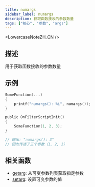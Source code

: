 ```yaml
---
title: numargs
sidebar_label: numargs
description: 获取函数接收的参数数量
tags: ["核心", "参数", "args"]
---
```


<LowercaseNoteZH_CN />

## 描述

用于获取函数接收的参数数量

## 示例

```c
SomeFunction(...)
{
    printf("numargs(): %i", numargs());
}

public OnFilterScriptInit()
{
    SomeFunction(1, 2, 3);
}

// 输出: "numargs(): 3"
// 因为传递了三个参数（1, 2, 3）
```

## 相关函数

- [getarg](getarg): 从可变参数列表获取指定参数
- [setarg](setarg): 设置可变参数的值
